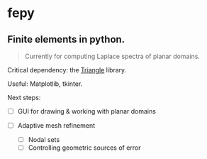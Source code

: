 # fepy

## Finite elements in python.

> Currently for computing Laplace spectra of planar domains.

Critical dependency: the [Triangle](http://dzhelil.info/triangle/) library.

Useful: Matplotlib, tkinter.

Next steps:

- [ ] GUI for drawing & working with planar domains

- [ ] Adaptive mesh refinement
  - [ ] Nodal sets
  - [ ] Controlling geometric sources of error
